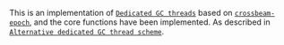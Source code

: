 This is an implementation of [`Dedicated GC threads`] based on [`crossbeam-epoch`], and the core functions have been implemented. As described in [`Alternative dedicated GC thread scheme`].








 [`Dedicated GC threads`]: https://github.com/crossbeam-rs/rfcs/blob/master/text/2017-05-23-epoch-gc.md#dedicated-gc-threads	
 [`crossbeam-epoch`]: https://github.com/crossbeam-rs/crossbeam/tree/master/crossbeam-epoch
 [`Alternative dedicated GC thread scheme`]: https://github.com/crossbeam-rs/crossbeam/issues/287
